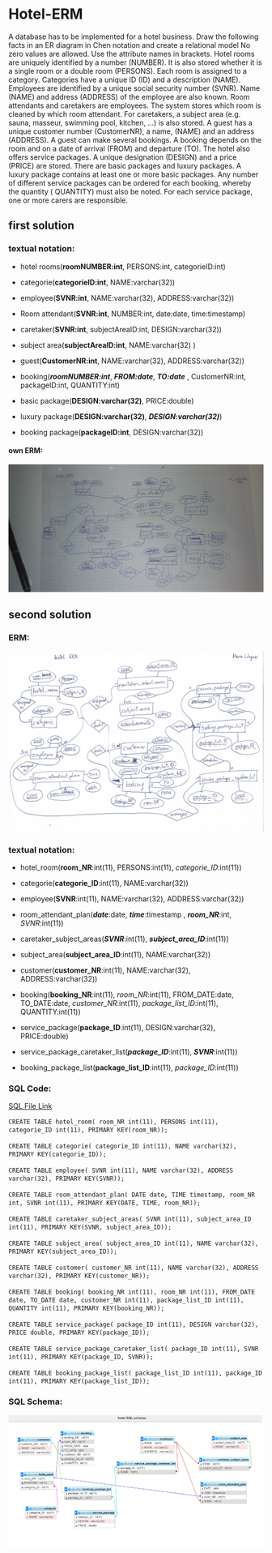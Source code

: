 # Hotel-ERM

A database has to be implemented for a hotel business. Draw the following facts in an ER diagram 
in Chen notation and create a relational model No zero values are allowed. Use the attribute 
names in brackets.
Hotel rooms are uniquely identified by a number (NUMBER). It is also stored whether it is a 
single room or a double room (PERSONS). Each room is assigned to a category. Categories have 
a unique ID (ID) and a description (NAME).
Employees are identified by a unique social security number (SVNR). Name (NAME) and address 
(ADDRESS) of the employee are also known. Room attendants and caretakers are employees. The 
system stores which room is cleaned by which room attendant. For caretakers, a subject area 
(e.g. sauna, masseur, swimming pool, kitchen, ...) is also stored.
A guest has a unique customer number (CustomerNR), a name, (NAME) and an address (ADDRESS). 
A guest can make several bookings. A booking depends on the room and on a date of arrival 
(FROM) and departure (TO).
The hotel also offers service packages. A unique designation (DESIGN) and a price (PRICE) 
are stored. There are basic packages and luxury packages. A luxury package contains at 
least one or more basic packages. Any number of different service packages can be ordered 
for each booking, whereby the quantity ( QUANTITY) must also be noted. For each service 
package, one or more carers are responsible.

## first solution

### textual notation:

* hotel rooms(**roomNUMBER:int**, PERSONS:int, categorieID:int) <br>

* categorie(**categorieID:int**, NAME:varchar(32)) <br>

* employee(**SVNR:int**, NAME:varchar(32), ADDRESS:varchar(32)) <br>
 
* Room attendant(**SVNR:int**, NUMBER:int, date:date, time:timestamp) <br>
  
* caretaker(**SVNR:int**, subjectAreaID:int, DESIGN:varchar(32)) <br>

* subject area(**subjectAreaID:int**, NAME:varchar(32) ) <br>
  
* guest(**CustomerNR:int**, NAME:varchar(32), ADDRESS:varchar(32)) <br>

* booking(***roomNUMBER:int***, ***FROM:date***, ***TO:date*** , CustomerNR:int, packageID:int, QUANTITY:int) <br>

* basic package(**DESIGN:varchar(32)**, PRICE:double) <br>

* luxury package(**DESIGN:varchar(32)**, ***DESIGN:varchar(32)***)   <br>

* booking package(**packageID:int**, DESIGN:varchar(32)) <br>
 
#### own ERM:

![own ERM](hotel_own_erm.jpg)

## second solution

### ERM:

![ERM](hotel_ERM.jpg)

### textual notation:

* hotel_room(**room_NR**:int(11), PERSONS:int(11), *categorie_ID*:int(11))

* categorie(**categorie_ID**:int(11), NAME:varchar(32))

* employee(**SVNR**:int(11), NAME:varchar(32), ADDRESS:varchar(32))
 
* room_attendant_plan(***date***:date, ***time***:timestamp , ***room_NR***:int, *SVNR*:int(11))
  
* caretaker_subject_areas(***SVNR***:int(11), ***subject_area_ID***:int(11))

* subject_area(**subject_area_ID**:int(11), NAME:varchar(32))
  
* customer(**customer_NR**:int(11), NAME:varchar(32), ADDRESS:varchar(32))

* booking(**booking_NR**:int(11), *room_NR*:int(11),  FROM_DATE:date, TO_DATE:date, *customer_NR*:int(11), *package_list_ID*:int(11), QUANTITY:int(11))

* service_package(**package_ID**:int(11), DESIGN:varchar(32), PRICE:double)

* service_package_caretaker_list(***package_ID***:int(11), ***SVNR***:int(11))

* booking_package_list(**package_list_ID**:int(11), *package_ID*:int(11))


### SQL Code:

[SQL File Link](db_hotel.sql)

```
CREATE TABLE hotel_room( room_NR int(11), PERSONS int(11), categorie_ID int(11), PRIMARY KEY(room_NR));

CREATE TABLE categorie( categorie_ID int(11), NAME varchar(32), PRIMARY KEY(categorie_ID));

CREATE TABLE employee( SVNR int(11), NAME varchar(32), ADDRESS varchar(32), PRIMARY KEY(SVNR));
 
CREATE TABLE room_attendant_plan( DATE date, TIME timestamp, room_NR int, SVNR int(11), PRIMARY KEY(DATE, TIME, room_NR));
  
CREATE TABLE caretaker_subject_areas( SVNR int(11), subject_area_ID int(11), PRIMARY KEY(SVNR, subject_area_ID));

CREATE TABLE subject_area( subject_area_ID int(11), NAME varchar(32), PRIMARY KEY(subject_area_ID));
  
CREATE TABLE customer( customer_NR int(11), NAME varchar(32), ADDRESS varchar(32), PRIMARY KEY(customer_NR));

CREATE TABLE booking( booking_NR int(11), room_NR int(11), FROM_DATE date, TO_DATE date, customer_NR int(11), package_list_ID int(11), QUANTITY int(11), PRIMARY KEY(booking_NR));

CREATE TABLE service_package( package_ID int(11), DESIGN varchar(32), PRICE double, PRIMARY KEY(package_ID));

CREATE TABLE service_package_caretaker_list( package_ID int(11), SVNR int(11), PRIMARY KEY(package_ID, SVNR));

CREATE TABLE booking_package_list( package_list_ID int(11), package_ID int(11), PRIMARY KEY(package_list_ID));
```
### SQL Schema:

![SQL Schema](hotel_mario.jpg)


